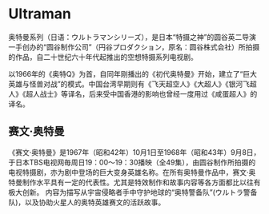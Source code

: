 # Ultraman

奥特曼系列（日语：ウルトラマンシリーズ），是日本“特摄之神”的圆谷英二导演一手创办的“圆谷制作公司”（円谷プロダクション，原名：圆谷株式会社）所拍摄的作品，自二十世纪六十年代起推出的空想特摄系列电视剧。

以1966年的《奥特Q》为首，自同年刚播出的《初代奥特曼》开始，建立了“巨大英雄与怪兽对战”的模式。中国台湾早期则有《飞天超空人》《大超人》《银河飞超人》《超人战士》等译名，后来受中国香港的影响也曾经一度用过《咸蛋超人》的译名。

## 赛文·奥特曼

《赛文·奥特曼》是1967年（昭和42年）10月1日至1968年（昭和43年）9月8日，于日本TBS电视网毎周日19：00～19：30播映（全49集），由圆谷制作所拍摄的电视特摄剧，亦为剧中登场的巨大变身英雄名称。在所有奥特曼作品中，赛文·奥特曼制作水平具有一定的代表性。尤其是特效制作和故事内容等各方面都比以往有极大创新。
内容为描写从宇宙侵略者手中守护地球的“奥特警备队”(ウルトラ警备队)，以及协助火星人的奥特英雄赛文的活跃故事。
